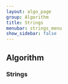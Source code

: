 ```yaml
---
layout: algo_page
group: Algorithm
title: Strings
menubar: strings_menu
show_sidebar: false
---
```


## Algorithm
### Strings
